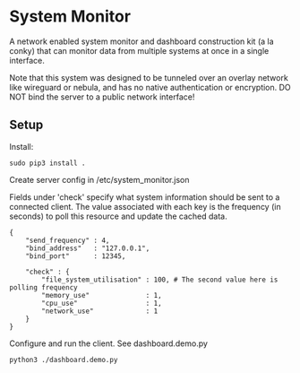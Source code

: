 # System Monitor

A network enabled system monitor and dashboard construction kit (a la conky) that can monitor data from multiple systems at once in a single interface.

Note that this system was designed to be tunneled over an overlay network like wireguard or nebula, and has no native authentication or encryption. DO NOT bind the server to a public network interface!


## Setup

Install:

```
sudo pip3 install .
```

Create server config in /etc/system\_monitor.json

Fields under 'check' specify what system information should be sent to a connected client. The value associated with each key is the frequency (in seconds) to poll this resource and update the cached data.


```
{
    "send_frequency" : 4,
    "bind_address"   : "127.0.0.1",
    "bind_port"      : 12345,

    "check" : {
        "file_system_utilisation" : 100, # The second value here is polling frequency
        "memory_use"              : 1,
        "cpu_use"                 : 1,
        "network_use"             : 1
    }
}
```

Configure and run the client. See dashboard.demo.py


```
python3 ./dashboard.demo.py
```

